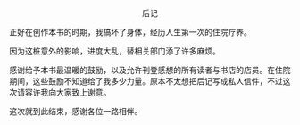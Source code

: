 <p align="center">后记</p>

正好在创作本书的时期，我搞坏了身体，经历人生第一次的住院疗养。

因为这桩意外的影响，进度大乱，替相关部门添了许多麻烦。

感谢给予本书最温暖的鼓励，以及允许刊登感想的所有读者与书店的店员。在住院期间，这些鼓励不知道给了我多少力量。原本不太想把后记写成私人信件，不过这次请容许我向大家致上谢意。

这次就到此结束，感谢各位一路相伴。

